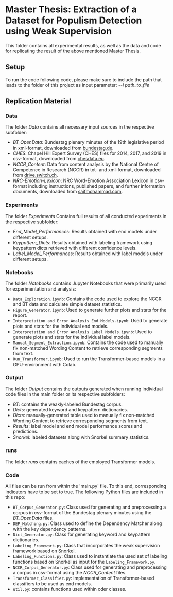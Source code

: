 # Master Thesis: Extraction of a Dataset for Populism Detection using Weak Supervision

This folder contains all experimental results, as well as the data and code for replicating the result of the above mentioned Master Thesis.

## Setup
To run the code following code, please make sure to include the path that leads to the folder of this project as input parameter:
*--i path_to_file*

## Replication Material

### Data
The folder *Data* contains all necessary input sources in the respective subfolder:
- *BT_OpenData*: Bundestag plenary minutes of the 19th legislative period in xml-format, downloaded from [bundestag.de](https://www.bundestag.de/services/opendata).
- *CHES*: Chapel Hill Expert Survey (CHES) files for 2014, 2017, and 2019 in csv-format, downloaded from [chesdata.eu](https://www.chesdata.eu/our-surveys).
- *NCCR_Content*: Data from content analysis by the National Centre of Competence in Research (NCCR) in txt- and xml-format, downloaded from [drive.switch.ch](https://drive.switch.ch/index.php/s/ZEaSw5xAkA28nTO).
- *NRC-Emotion-Lexicon*: NRC Word-Emotion Association Lexicon in csv-format including instructions, published papers, and further information documents, downloaded from [saifmohammad.com](https://saifmohammad.com/WebPages/NRC-Emotion-Lexicon.htm).

### Experiments
The folder *Experiments* Contains full results of all conducted experiments in the respective subfolder:
- *End_Model_Performances*: Results obtained with end models under different setups.
- *Keypattern_Dicts*: Results obtained with labeling framework using keypattern dicts retrieved with different confidence levels.
- *Label_Model_Performances*: Results obtained with label models under different setups.

### Notebooks
The folder *Notebooks* contains Jupyter Notebooks that were primarily used for experimentation and analysis:
- `Data_Exploration.ipynb`: Contains the code used to explore the NCCR and BT data and calculate simple dataset statistics.
- `Figure_Generator.ipynb`: Used to generate further plots and stats for the report.
- `Interpretation and Error Analysis End Models.ipynb`: Used to generate plots and stats for the individual end models.
- `Interpretation and Error Analysis Label Models.ipynb`: Used to generate plots and stats for the individual label models.
- `Manual_Segment_Extraction.ipynb`: Contains the code used to manually fix non-matched Wording Content to retrieve corresponding segments from text.
- `Run_Transformer.ipynb`: Used to run the Transformer-based models in a GPU-environment with Colab.

### Output
The folder *Output* contains the outputs generated when running individual code files in the main folder or its respective subfolders:
- *BT*: contains the weakly-labeled Bundestag corpus.
- *Dicts*: generated keyword and keypattern dictionaries.
- *Dicts*: manually-generated table used to manually fix non-matched Wording Content to retrieve corresponding segments from text.
- *Results*: label model and end model performance scores and predictions.
- *Snorkel*: labeled datasets along with Snorkel summary statistics.

### runs
The folder *runs* contains caches of the employed Transformer models.

### Code
All files can be run from within the 'main.py' file. To this end, corresponding indicators have to be set to true.
The following Python files are included in this repo:

- `BT_Corpus_Generator.py`: Class used for generating and preprocessing a corpus in csv-format of the Bundestag plenary minutes using the *BT_OpenData* files.
- `DEP_Matching.py`: Class used to define the Dependency Matcher along with the key dependency patterns.
- `Dict_Generator.py`: Class for generating keyword and keypattern dictionaries.
- `Labeling_Framework.py`: Class that incorporates the weak supervision framework based on Snorkel.
- `Labeling_Functions.py`: Class used to instantiate the used set of labeling functions based on Snorkel as input for the `Labeling_Framework.py`.
- `NCCR_Corpus_Generator.py`: Class used for generating and preprocessing a corpus in csv-format using the *NCCR_Content* files.
- `Transformer_Classifier.py`: Implementation of Transformer-based classifiers to be used as end models.
- `util.py`: contains functions used within oder classes.